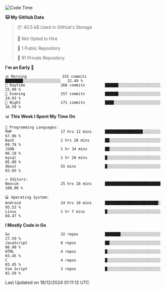 
<!--START_SECTION:waka-->
![Code Time](http://img.shields.io/badge/Code%20Time-5%2C539%20hrs%2036%20mins-blue)

**🐱 My GitHub Data** 

> 📦 40.5 kB Used in GitHub's Storage 
 > 
> 🚫 Not Opted to Hire
 > 
> 📜 1 Public Repository 
 > 
> 🔑 91 Private Repository 
 > 
**I'm an Early 🐤** 

```text
🌞 Morning                335 commits         ████████░░░░░░░░░░░░░░░░░   32.49 % 
🌆 Daytime                268 commits         ██████░░░░░░░░░░░░░░░░░░░   25.99 % 
🌃 Evening                257 commits         ██████░░░░░░░░░░░░░░░░░░░   24.93 % 
🌙 Night                  171 commits         ████░░░░░░░░░░░░░░░░░░░░░   16.59 % 
```


📊 **This Week I Spent My Time On** 

```text
💬 Programming Languages: 
PHP                      17 hrs 12 mins      █████████████████░░░░░░░░   67.96 % 
Bash                     2 hrs 28 mins       ██░░░░░░░░░░░░░░░░░░░░░░░   09.78 % 
JSON                     1 hr 34 mins        ██░░░░░░░░░░░░░░░░░░░░░░░   06.19 % 
mysql                    1 hr 28 mins        █░░░░░░░░░░░░░░░░░░░░░░░░   05.80 % 
dbout                    55 mins             █░░░░░░░░░░░░░░░░░░░░░░░░   03.65 % 

🔥 Editors: 
Neovim                   25 hrs 18 mins      █████████████████████████   100.00 % 

💻 Operating System: 
Android                  24 hrs 10 mins      ████████████████████████░   95.53 % 
Linux                    1 hr 7 mins         █░░░░░░░░░░░░░░░░░░░░░░░░   04.47 % 
```

**I Mostly Code in Go** 

```text
Go                       32 repos            ███████░░░░░░░░░░░░░░░░░░   27.59 % 
JavaScript               8 repos             ██░░░░░░░░░░░░░░░░░░░░░░░   06.90 % 
HTML                     4 repos             █░░░░░░░░░░░░░░░░░░░░░░░░   03.45 % 
C                        4 repos             █░░░░░░░░░░░░░░░░░░░░░░░░   03.45 % 
Vim Script               3 repos             █░░░░░░░░░░░░░░░░░░░░░░░░   02.59 % 
```




 Last Updated on 18/12/2024 01:11:12 UTC
<!--END_SECTION:waka-->
